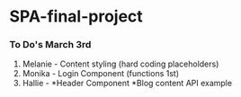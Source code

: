 # SPA-final-project

### To Do's March 3rd ###
1. Melanie - Content styling (hard coding placeholders)
2. Monika - Login Component (functions 1st)
3. Hallie - 
 *Header Component 
  *Blog content API example
